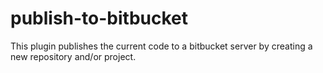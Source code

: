 # publish-to-bitbucket
This plugin publishes the current code to a bitbucket server by creating a new repository and/or project.
